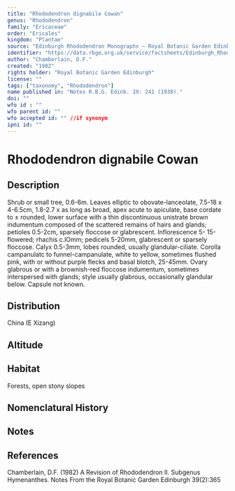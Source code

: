 ```yaml
---
title: "Rhododendron dignabile Cowan"
genus: "Rhododendron"
family: "Ericaceae"
order: "Ericales"
kingdom: "Plantae"
source: "Edinburgh Rhododendron Monographs – Royal Botanic Garden Edinburgh"
identifier: "https://data.rbge.org.uk/service/factsheets/Edinburgh_Rhododendron_Monographs.xhtml"
author: "Chamberlain, D.F."
created: "1982"
rights holder: "Royal Botanic Garden Edinburgh"
license: ""
tags: ["taxonomy", "Rhododendron"]
name published in: "Notes R.B.G. Edinb. 19: 241 (1938)."
doi: ""
wfo id : ""
wfo parent id: ""
wfo accepted id: "" //if synonym                      
ipni id: ""
---
```


                       

# Rhododendron dignabile Cowan

## Description
Shrub or small tree, 0.6-6m. Leaves elliptic to obovate-lanceolate, 7.5-18 x 4-6.5cm, 1.8-2.7 x as long as broad, apex acute to apiculate, base cordate to ± rounded, lower surface with a thin discontinuous unistrate brown indumentum composed of the scattered remains of hairs and glands; petioles 0.5-2cm, sparsely floccose or glabrescent. Inflorescence 5- 15-flowered; rhachis c.lOmm; pedicels 5-20mm, glabrescent or sparsely floccose. Calyx 0.5-3mm, lobes rounded, usually glandular-ciliate. Corolla campanulatc to funnel-campanulate, white to yellow, sometimes flushed pink, with or without purple flecks and basal blotch, 25-45mm. Ovary glabrous or with a brownish-red floccose indumentum, sometimes interspersed with glands; style usually glabrous, occasionally glandular below. Capsule not known.

## Distribution
China (E Xizang)

## Altitude


## Habitat
Forests, open stony slopes

## Nomenclatural History

                       
## Notes


## References

Chamberlain, D.F. (1982) A Revision of Rhododendron II. Subgenus Hymenanthes. Notes From the Royal Botanic Garden Edinburgh 39(2):365
